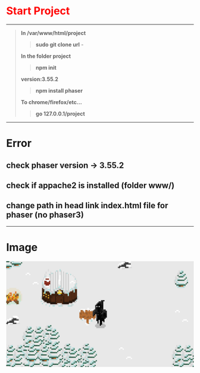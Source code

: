 <h1 style="color: red;">Start Project</h1>

---
> __**In /var/www/html/project**__
>> **sudo git clone __url__** - 
>
> __**In the folder project**__
>> **npm init**
>
> __**version:3.55.2**__
>> **npm install phaser**
>
> __**To chrome/firefox/etc...**__
>> **go 127.0.0.1/__project__** 
---

# Error

## check phaser version -> 3.55.2
## check if appache2 is installed (folder www/)
## change path in head link index.html file for phaser (no phaser3)

---

# Image
<img src="./map.png">
